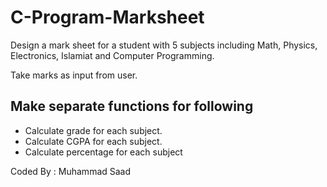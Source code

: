 # C-Program-Marksheet
Design a mark sheet for a student with 5 subjects including Math, Physics, Electronics, Islamiat and Computer Programming.


Take marks as input from user. 
## Make separate functions for following
* Calculate grade for each subject.
* Calculate CGPA for each subject. 
* Calculate percentage for each subject

Coded By : Muhammad Saad
